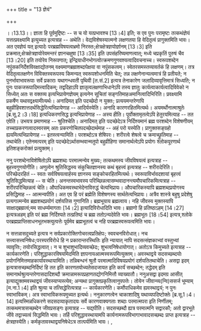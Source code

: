 +++
title = "13 ज्ञेयं"

+++
  
  
।।13.13।। ज्ञाता हि पूर्वमुद्दिष्टः -- स च यो यत्प्रभावश्च \[13।4\] इति;
स एव पुनः परामृष्टः तत्कथंज्ञेयं यत्तत्प्रवक्ष्यामि इत्युच्यत इत्यत्राह
-- अथेति। वेद्यविशेषस्यात्मनो लक्षणतया हि वेदितृत्वं प्रागुक्तमिति भावः।
अत एवज्ञेयं यत् इत्यादेः परब्रह्मविषयत्वभ्रमो
निरस्तः;क्षेत्रक्षेत्रज्ञयोर्ज्ञानम् \[13।3\] इति
प्रक्रमात्;क्षेत्रक्षेत्रज्ञयोरेवमन्तरं ज्ञानचक्षुषा \[13।35\] इति
उपसंहरिष्यमाणत्वात्; मध्ये चप्रकृतिं पुरुषं चैव \[13।20\] इति तयोरेव
निरूपणात्; इन्द्रियाधीनभोगत्वोत्क्रमणगुणवश्यत्वादिवचनाच्च। स्वरूपशब्देन
नपुंसकनिर्देशविवक्षाद्योतनम् वक्ष्यमाणब्रह्मशब्दापेक्षया वा नपुंसकत्वम्।
स्वेतरसमस्तव्यावर्तकं हि लक्षणम्। तत्र वेदितृत्वलक्षणेन विविक्तस्वरूपस्य
किमन्यत् स्वरूपशोधनमिति चेत्; तन्न लक्षणेनान्यत्वमात्रं हि प्रतीयते; न
पुनर्भावाभावरूपाः सर्वे प्रकाराः यथागन्धवती पृथिवी \[त.सं.2\] इत्यत्र
तेनाकारेण जलादिव्यावृत्तिमात्रं सिध्यति; न पुनः पाकजरूपादिमत्त्वादिकम्;
तद्वदिहाऽपि ज्ञातृत्वलक्षणाभिधानेऽपि तस्य ज्ञातुः
कार्यत्वाकार्यत्वादिविवेको न सिध्येत् अतः स वक्तव्य इत्यभिप्रायेणज्ञेयम्
इत्यनेन सूचितां सङ्गतिमाहअमानित्वादिभिरिति। प्रवक्ष्यामि प्रकर्षेण
यथावद्वक्ष्यामीत्यर्थः। अनादिमत् इति पदच्छेदो न युक्तः; प्रत्ययमन्तरेणापि
बहुव्रीहिवशात्तदर्थसिद्धेरित्यभिप्रायेणाह -- आदिर्यस्येति। अनादि
कारणरहितमित्यर्थः। अयमर्थोनात्माश्रुतेः \[ब्र.सू.2।3।18\] इत्यधिकरणसिद्ध
इत्यभिप्रायेणाह -- अस्य हीति। पूर्वोक्तामृतत्वेऽपि हेतुरयमित्याह -- तत
एवेति। उभयत्र प्रमाणमाह -- श्रुतिश्चेति। अनादिमत् इति पदच्छेदेऽत्र
निर्दिश्यमानं ब्रह्म परशब्देन विशेषणीयम् तच्चाप्रकरणत्वादस्वरसम् अतः
प्रकरणोचितपदच्छेदार्थमाह -- अहं परो यस्येति। प्रागुक्तसङ्ग्रहो
ह्ययमित्यभिप्रायेणाह -- इतस्त्वन्यामिति। परशब्दोऽत्र शेषिपरः। शरीरत्वे
शेषत्वे च क्रमाच्छ्रुतिमाह -- तथाचेति। एतेनमत्परम् इति
पदच्छेदेऽर्थासम्भवान्मतुपो बहुव्रीहिणा समानार्थत्वेऽपि प्रयोगः
श्लोकपूरणार्थ इतिशङ्करोक्तं प्रत्युक्तम्।  
  
ननु परशब्देनाविशेषितोऽपि ब्रह्मशब्दः परमात्मन्येव मुख्यः; तत्कथमस्य
जीवविषयत्वं इत्यत्राह -- बृहत्त्वगुणयोगीति। अणुत्वेन श्रुतिसिद्धस्य
संकुचितज्ञानस्य कथं बृहत्त्वं इत्यत्राह -- शरीरादेरिति। परिच्छेदरहितं --
स्वतः सर्वविषयत्वार्हस्य ज्ञानस्य सङ्कोचरहितमित्यर्थः।
स्वरूपाविर्भावदशायां बृहत्त्वं श्रुतिसिद्धमित्याह -- स चेति।
अनन्तस्वभावस्य परिच्छिन्नत्वासम्भवादानन्त्यमौपचारिकमित्यत्राह --
शरीरपरिच्छिन्नत्वं चेति। औपाधिकमवस्थाभेदेनाविरुद्धं चेत्यभिप्रायः।
औपचारिकस्यापि ब्रह्मशब्दप्रयोगस्य प्रसिद्धिमाह -- आत्मन्यपीति। अत एव हि
परं ब्रह्मेति विशेषणस्य सार्थतेत्यभिप्रायः। अत्रैव शास्त्रे बहुषु
प्रदेशेषु प्रत्यगात्मन्येव ब्रह्मशब्दप्रयोगं दर्शयतिस गुणानिति।
ब्रह्मभूयाय ब्रह्मत्वाय। नहि जीवस्य मुक्तस्यापि साक्षाद्ब्रह्मत्वं;मम
साधर्म्यमागताः \[14।2\] इत्यादिविरोधादिति भावः। ब्रह्मणो हि प्रतिष्ठाऽहम्
\[14।27\] इत्यत्रअहम् इति परं ब्रह्म निर्दिश्यते तत्प्रतिष्ठं च ब्रह्म
ततोऽन्यदेवेति भावः। ब्रह्मभूतः \[18।54\] इत्यत्र,श्लोके
परब्रह्मप्राप्तिसाधनभूतभक्त्युत्पत्तेः पूर्वमेव ब्रह्मभूतत्वं च नहि
परब्रह्मस्वरूपत्वमिति भावः।  
  
न सत्तन्नासदुच्यते इत्यत्र न सर्वप्रकारोक्तिगोचरत्वप्रतिक्षेपः;
स्ववचनविरोधात्। नच सत्त्वासत्त्वनिषेधः;परस्परविरोधे हि न
प्रकारान्तरस्थितिः इति न्यायात् नापि सदसत्संज्ञकाभ्यां वस्तुभ्यां
व्यावृत्तिः; तयोरसिद्धत्वात्। न च शुभाशुभादिव्यवच्छेदः;
शुभत्वनिषेधायोगात्। अतोऽत्र किमुच्यते इत्यत्राह -- कार्यकारणेति।
परिशुद्धाकारविषयमिदमिति ज्ञापनायआत्मस्वरूपमित्युक्तम्। अवस्थाद्वये
सदसच्छब्दयोः प्रयोगनिमित्तमाहकार्यावस्थायामिति। तन्निबन्धनं श्रुतौ
परमात्मादिविषयप्रयोगं दर्शयतितथाचेति। असद्वा इदम्
इत्यत्रासच्छब्दनिर्दिष्टं हि तत इति कारणतयोच्यतेसदजायत इति कार्यं
सच्छब्देन; तद्धेदम् इति समानार्थश्रुत्यन्तरेणासदादिशब्दौ
क्रमान्नामरूपप्रहाणतद्योगनिमित्तौ व्याख्यातौ। ननुअसद्वा इदमग्र आसीत्
इत्याद्युक्तमवस्थाद्वयं जीवस्याप्यस्त्येव; अन्यथा
प्रागुक्तप्रकृतित्वानुपपत्तेः। तोयेन जीवान्व्य(न्वि)ससर्ज भूम्याम्
\[म.ना.1।4\] इति श्रुत्या च तत्सिद्धेरित्यत्राह -- कार्यकारणेति।
कर्मोपाधिकमेव ह्यवस्थाद्वयं; न पुनः स्वाभाविकम्। अत्र स्वाभाविकरूपमुच्यत
इत्यर्थः। ननुकारणत्वेन चाकाशादिषु यथाव्यपदिष्टोक्तेः \[ब्र.सू.1।4।14\]
इत्यस्मिन्नधिकरणे सदसदव्याकृतादयः सर्वे कारणवाक्यगताः शब्दाः परमात्मपरा
इति निर्णीतम्; तत्कथमत्रासच्छब्देन जीवप्रसङ्गः इत्यत्राह -- यद्यपीति।
सदसच्छब्दौ ह्यत्र परमात्मनि सद्वारकौ; अतो द्वारभूते जीवे तद्वाच्यत्वं
सिद्धमिति भावः। तर्हि परिशुद्धावस्थायामपि कार्यनामरूपविभागाभावादसच्छब्दः
प्राप्त इत्यत्राह -- क्षेत्रज्ञस्येति। कर्मकृतावस्थाद्वयनिषेधेऽत्र
तात्पर्यमिति भावः। ,

